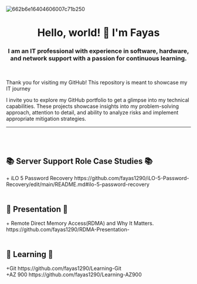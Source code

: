 ![662b6e16404606007c71b250](https://github.com/fayas1290/fayas1290/assets/157561213/b7a414b8-9f92-4611-a5d7-98885f76401a)
<h1 align="center">Hello, world! 👋 I'm Fayas</h1>
<h3 align="center">I am an IT professional with experience in software, hardware, and network support with a passion for continuous learning.</h3>
 <br />

 Thank you for visiting my GitHub! This repository is meant to showcase my IT journey

I invite you to explore my GitHub portfolio to get a glimpse into my technical capabilities. These projects showcase insights into my problem-solving approach, attention to detail, and ability to analyze risks and implement appropriate mitigation strategies.



---



 <br />
 <br />

<h2>  📚 Server Support Role Case Studies 📚 </h2>
 + iLO 5 Password Recovery https://github.com/fayas1290/iLO-5-Password-Recovery/edit/main/README.md#ilo-5-password-recovery

 <br />
 <br />

<h2> 🎤 Presentation 🎤</h2>
+ Remote Direct Memory Access(RDMA) and Why It Matters. https://github.com/fayas1290/RDMA-Presentation-

 <br />
 <br />

<h2> 📖 Learning 📖 </h2>
+Git https://github.com/fayas1290/Learning-Git <br>
+AZ 900 https://github.com/fayas1290/Learning-AZ900
